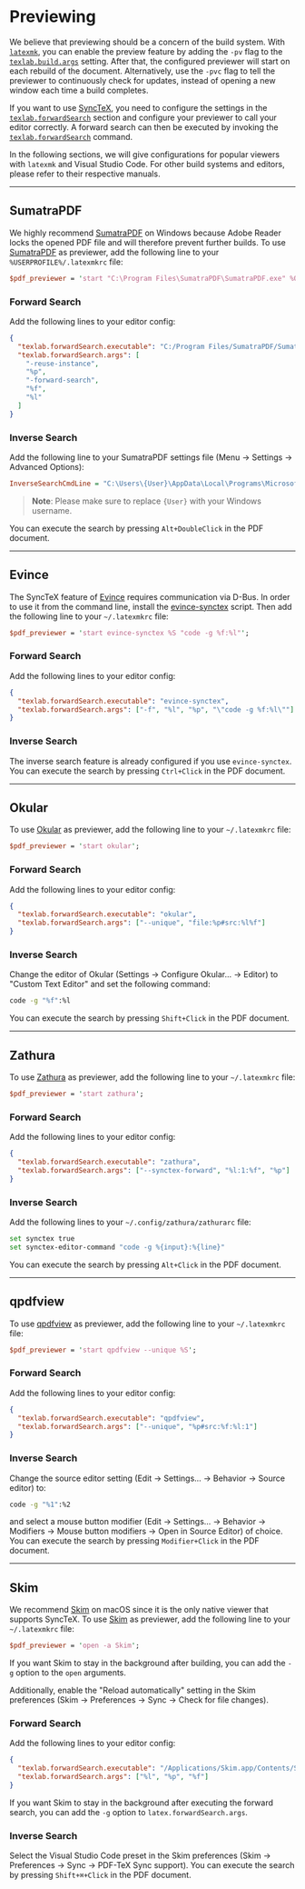 # Previewing

We believe that previewing should be a concern of the build system.
With [`latexmk`](https://ctan.org/pkg/latexmk?lang=en), you can enable the preview feature by adding the `-pv` flag
to the [`texlab.build.args`](/docs/reference/configuration/#latexbuildargs) setting.
After that, the configured previewer will start on each rebuild of the document.
Alternatively, use the `-pvc` flag to tell the previewer to continuously check for updates,
instead of opening a new window each time a build completes.

If you want to use [SyncTeX](http://www.tug.org/TUGboat/tb29-3/tb93laurens.pdf),
you need to configure the settings in the [`texlab.forwardSearch`](/docs/reference/configuration#latexforwardsearchexecutable) section
and configure your previewer to call your editor correctly.
A forward search can then be executed by invoking the [`texlab.forwardSearch`](/docs/reference/commands#latexforwardsearch) command.

In the following sections, we will give configurations for popular viewers with `latexmk` and Visual Studio Code.
For other build systems and editors, please refer to their respective manuals.

---

## SumatraPDF

We highly recommend [SumatraPDF](https://www.sumatrapdfreader.org) on Windows
because Adobe Reader locks the opened PDF file and will therefore prevent further builds.
To use [SumatraPDF](https://www.sumatrapdfreader.org) as previewer, add the following line to your `%USERPROFILE%/.latexmkrc` file:

```perl
$pdf_previewer = 'start "C:\Program Files\SumatraPDF\SumatraPDF.exe" %O %S';
```

### Forward Search

Add the following lines to your editor config:

```json
{
  "texlab.forwardSearch.executable": "C:/Program Files/SumatraPDF/SumatraPDF.exe",
  "texlab.forwardSearch.args": [
    "-reuse-instance",
    "%p",
    "-forward-search",
    "%f",
    "%l"
  ]
}
```

### Inverse Search

Add the following line to your SumatraPDF settings file (Menu -> Settings -> Advanced Options):

```ini
InverseSearchCmdLine = "C:\Users\{User}\AppData\Local\Programs\Microsoft VS Code\Code.exe" -g "%f":%l
```

> **Note**: Please make sure to replace `{User}` with your Windows username.

You can execute the search by pressing `Alt+DoubleClick` in the PDF document.

---

## Evince

The SyncTeX feature of [Evince](https://wiki.gnome.org/Apps/Evince) requires communication via D-Bus.
In order to use it from the command line, install the [evince-synctex](https://github.com/latex-lsp/evince-synctex) script.
Then add the following line to your `~/.latexmkrc` file:

```perl
$pdf_previewer = 'start evince-synctex %S "code -g %f:%l"';
```

### Forward Search

Add the following lines to your editor config:

```json
{
  "texlab.forwardSearch.executable": "evince-synctex",
  "texlab.forwardSearch.args": ["-f", "%l", "%p", "\"code -g %f:%l\""]
}
```

### Inverse Search

The inverse search feature is already configured if you use `evince-synctex`.
You can execute the search by pressing `Ctrl+Click` in the PDF document.

---

## Okular

To use [Okular](https://okular.kde.org/) as previewer, add the following line to your `~/.latexmkrc` file:

```perl
$pdf_previewer = 'start okular';
```

### Forward Search

Add the following lines to your editor config:

```json
{
  "texlab.forwardSearch.executable": "okular",
  "texlab.forwardSearch.args": ["--unique", "file:%p#src:%l%f"]
}
```

### Inverse Search

Change the editor of Okular (Settings -> Configure Okular... -> Editor) to "Custom Text Editor" and set the following command:

```bash
code -g "%f":%l
```

You can execute the search by pressing `Shift+Click` in the PDF document.

---

## Zathura

To use [Zathura](https://pwmt.org/projects/zathura/) as previewer, add the following line to your `~/.latexmkrc` file:

```perl
$pdf_previewer = 'start zathura';
```

### Forward Search

Add the following lines to your editor config:

```json
{
  "texlab.forwardSearch.executable": "zathura",
  "texlab.forwardSearch.args": ["--synctex-forward", "%l:1:%f", "%p"]
}
```

### Inverse Search

Add the following lines to your `~/.config/zathura/zathurarc` file:

```bash
set synctex true
set synctex-editor-command "code -g %{input}:%{line}"
```

You can execute the search by pressing `Alt+Click` in the PDF document.

---

## qpdfview

To use [qpdfview](https://launchpad.net/qpdfview) as previewer, add the following line to your `~/.latexmkrc` file:

```perl
$pdf_previewer = 'start qpdfview --unique %S';
```

### Forward Search

Add the following lines to your editor config:

```json
{
  "texlab.forwardSearch.executable": "qpdfview",
  "texlab.forwardSearch.args": ["--unique", "%p#src:%f:%l:1"]
}
```

### Inverse Search

Change the source editor setting (Edit -> Settings... -> Behavior -> Source editor) to:

```bash
code -g "%1":%2
```

and select a mouse button modifier (Edit -> Settings... -> Behavior -> Modifiers -> Mouse button modifiers -> Open in Source Editor)
of choice.
You can execute the search by pressing `Modifier+Click` in the PDF document.

---

## Skim

We recommend [Skim](https://skim-app.sourceforge.io/) on macOS since it is the only native viewer that supports SyncTeX.
To use [Skim](https://skim-app.sourceforge.io/) as previewer, add the following line to your `~/.latexmkrc` file:

```perl
$pdf_previewer = 'open -a Skim';
```

If you want Skim to stay in the background after building,
you can add the `-g` option to the `open` arguments.

Additionally, enable the "Reload automatically" setting in the Skim preferences (Skim -> Preferences -> Sync -> Check for file changes).

### Forward Search

Add the following lines to your editor config:

```json
{
  "texlab.forwardSearch.executable": "/Applications/Skim.app/Contents/SharedSupport/displayline",
  "texlab.forwardSearch.args": ["%l", "%p", "%f"]
}
```

If you want Skim to stay in the background after
executing the forward search, you can add the `-g` option
to `latex.forwardSearch.args`.

### Inverse Search

Select the Visual Studio Code preset in the Skim preferences (Skim -> Preferences -> Sync -> PDF-TeX Sync support).
You can execute the search by pressing `Shift+⌘+Click` in the PDF document.

